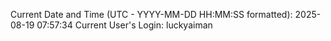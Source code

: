 Current Date and Time (UTC - YYYY-MM-DD HH:MM:SS formatted): 2025-08-19 07:57:34
Current User's Login: luckyaiman
